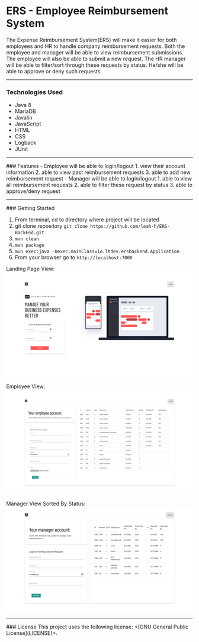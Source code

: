 # ERS - Employee Reimbursement System

The Expense Reimbursement System(ERS) will make it easier for both employees and HR to handle company reimbursement 
requests. Both the employee and manager will be able to view reimbursement submissions.
The employee will also be able to submit a new request. The HR manager will be able to filter/sort through 
these requests by status. He/she will be able to approve or deny such requests.

<hr />

### Technologies Used
- Java 8
- MariaDB
- Javalin
- JavaScript
- HTML
- CSS
- Logback
- JUnit

<hr />
### Features
- Employee will be able to login/logout
    1. view their account information 
    2. able to view past reimbursement requests
    3. able to add new reimbursement request
- Manager will be able to login/logout
    1. able to view all reimbursement requests
    2. able to filter these request by status
    3. able to approve/deny request
  
<hr />  
### Getting Started

1. From terminal, cd to directory where project will be located
2. git clone repository
``git clone https://github.com/leah-h/ERS-BackEnd.git``
3. ``mvn clean``   
4. ``mvn package``
5. ``mvn exec:java -Dexec.mainClass=io.lhdev.ersbackend.Application``
6. From your browser go to ``http://localhost:7000``

Landing Page View:
![ERS Landing Page](src/main/resources/static/images/ERS_landing.png)

Employee View:
![ERS_Employee_Page](src/main/resources/static/images/ERS_employee_view.png)

Manager View Sorted By Status: 
![ERS_Manager_Page](src/main/resources/static/images/ERS_mgr_sorted1.png)

<hr />
### License
This project uses the following license: <[GNU General Public License](LICENSE)>.

